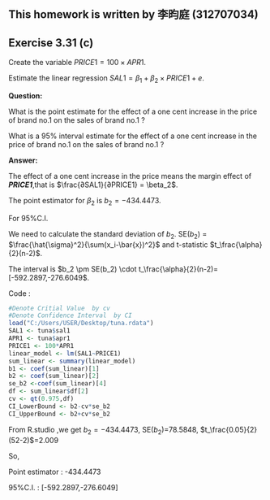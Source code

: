 ## This homework is written by 李昀庭 (312707034)

## Exercise 3.31 (c)

Create the variable $PRICE1 = 100 \times APR1$.

Estimate the linear regression $SAL1 = \beta_1 + \beta_2 \times PRICE1 + e$.

**Question:**

What is the point estimate for the effect of a one cent increase in the price of brand no.1 on the sales of brand no.1 ?

What is a 95% interval estimate for the effect of a one cent increase in the price of brand no.1 on the sales of brand no.1 ?

**Answer:**

The effect of a one cent increase in the price means the margin effect of ***PRICE1***,that is $\frac{∂SAL1}{∂PRICE1} = \beta_2$.

The point estimator for $\beta_2$ is $b_2=-434.4473$.

For 95%C.I.

We need to calculate the standard deviation of $b_2$. SE($b_2$) = $\frac{\hat{\sigma}^2}{\sum(x_i-\bar{x})^2}$ and t-statistic $t_\frac{\alpha}{2}(n-2)$.

The interval is $b_2 \pm SE(b_2) \cdot t_\frac{\alpha}{2}(n-2)=[-592.2897,-276.6049$.

Code :

``` r
#Denote Critial Value  by cv
#Denote Confidence Interval  by CI
load("C:/Users/USER/Desktop/tuna.rdata")
SAL1 <- tuna$sal1
APR1 <- tuna$apr1
PRICE1 <- 100*APR1
linear_model <- lm(SAL1~PRICE1)
sum_linear <- summary(linear_model)
b1 <- coef(sum_linear)[1]
b2 <- coef(sum_linear)[2]
se_b2 <-coef(sum_linear)[4]
df <- sum_linear$df[2]
cv <- qt(0.975,df)
CI_LowerBound <- b2-cv*se_b2
CI_UpperBound <- b2+cv*se_b2
```

From R.studio ,we get $b_2=-434.4473$, SE($b_2$)=78.5848, $t_\frac{0.05}{2}(52-2)$=2.009

So,

Point estimator : -434.4473

95%C.I. : [-592.2897,-276.6049]
